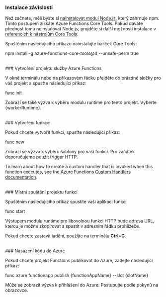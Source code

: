 ### <a name="install-dependencies"></a>Instalace závislostí

Než začnete, měli byste si <a href="https://go.microsoft.com/fwlink/?linkid=2016195" target="_blank">nainstalovat modul Node.js</a>, který zahrnuje npm. Tímto postupem získáte Azure Functions Core Tools. Pokud dáváte přednost tomu neinstalovat Node.js, projděte si další možnosti instalace v <a href="https://go.microsoft.com/fwlink/?linkid=2016192" target="_blank">referencích k nástrojům Core Tools</a>.

Spuštěním následujícího příkazu nainstalujte balíček Core Tools:

<MarkdownHighlighter>npm install -g azure-functions-core-tools@4 --unsafe-perm true</MarkdownHighlighter>

<br/>
### <a name="create-an-azure-functions-project"></a>Vytvoření projektu služby Azure Functions

V okně terminálu nebo na příkazovém řádku přejděte do prázdné složky pro váš projekt a spusťte následující příkaz:

<MarkdownHighlighter>func init</MarkdownHighlighter>

Zobrazí se také výzva k výběru modulu runtime pro tento projekt. Vyberte {workerRuntime}.

<br/>
### <a name="create-a-function"></a>Vytvoření funkce

Pokud chcete vytvořit funkci, spusťte následující příkaz:

<MarkdownHighlighter>func new</MarkdownHighlighter>

Zobrazí se výzva k výběru šablony pro vaši funkci. Pro začátek doporučujeme použít trigger HTTP.

<StackInstructions customStack={true}>To learn about how to create a custom handler that is invoked when this function executes, see the Azure Functions <a href="https://go.microsoft.com/fwlink/?linkid=2138621" target="_blank">Custom Handlers documentation</a>.</StackInstructions>

<br/>
### <a name="run-your-function-project-locally"></a>Místní spuštění projektu funkcí

Spuštěním následujícího příkaz spustíte vaši aplikaci funkcí:

<MarkdownHighlighter>func start</MarkdownHighlighter>

Výstupem modulu runtime pro libovolnou funkci HTTP bude adresa URL, kterou je možné zkopírovat a spustit v adresním řádku prohlížeče.

Pokud chcete zastavit ladění, použijte na terminálu **Ctrl+C**.

<br/>
### <a name="deploy-your-code-to-azure"></a>Nasazení kódu do Azure

Pokud chcete projekt Functions publikovat do Azure, zadejte následující příkaz:

<MarkdownHighlighter slot={false}>func azure functionapp publish {functionAppName} <SlotComponent>--slot {slotName}</SlotComponent></MarkdownHighlighter>

Může se zobrazit výzva k přihlášení do Azure. Postupujte podle pokynů na obrazovce.
